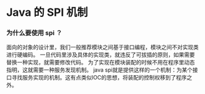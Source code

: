 # Java 的 SPI 机制

### 为什么要使用 spi ？
面向的对象的设计里，我们一般推荐模块之间基于接口编程，模块之间不对实现类进行硬编码。
一旦代码里涉及具体的实现类，就违反了可拔插的原则，如果需要替换一种实现，就需要修改代码。
为了实现在模块装配的时候不用在程序里动态指明，这就需要一种服务发现机制。
java spi就是提供这样的一个机制：为某个接口寻找服务实现的机制。这有点类似IOC的思想，将装配的控制权移到了程序之外。

